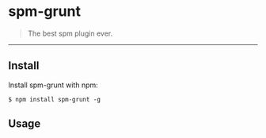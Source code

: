 # spm-grunt

> The best spm plugin ever.

-----

## Install

Install spm-grunt with npm:

    $ npm install spm-grunt -g

## Usage
